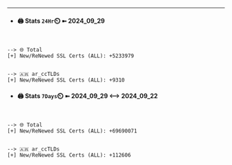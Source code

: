

---
- #### 🖨️ **Stats** `24Hr`⏲️ ➼ 2024_09_29
```console


--> 🌐 Total
[+] New/ReNewed SSL Certs (ALL): +5233979


--> 🇦🇷 ar_ccTLDs
[+] New/ReNewed SSL Certs (ALL): +9310

```

- #### 🖨️ **Stats** `7Days`⏲️ ➼ 2024_09_29 <--> 2024_09_22
```console


--> 🌐 Total
[+] New/ReNewed SSL Certs (ALL): +69690071


--> 🇦🇷 ar_ccTLDs
[+] New/ReNewed SSL Certs (ALL): +112606

```

